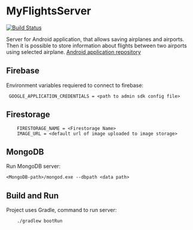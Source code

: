 # MyFlightsServer

[![Build Status](https://travis-ci.com/DominikKossinski/MyFlightsServer.svg?token=BD8WsprFssUNh6SkrEvC&branch=master)](https://travis-ci.com/DominikKossinski/MyFlightsServer)

Server for Android application, that allows saving airplanes and airports. Then it is possible to store information
about flights between two airports using selected
airplane. [Android application repository](http://github.com/DominikKossinski/MyFLights)

## Firebase

Environment variables requiered to connect to firebase:

```
 GOOGLE_APPLICATION_CREDENTIALS = <path to admin sdk config file>
```

## Firestorage

```
    FIRESTORAGE_NAME = <Firestorage Name>
    IMAGE_URL = <default url of image uploaded to image storage>
```

## MongoDB

Run MongoDB server:

```
<MongoDB-path>/mongod.exe --dbpath <data path>
```

## Build and Run

Project uses Gradle, command to run server:

```
    ./gradlew bootRun
```
